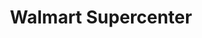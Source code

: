---
title: "Walmart Supercenter"
url: /greeley/walmart-supercenter-south-23rd-avenue/
shop: supermarket
---